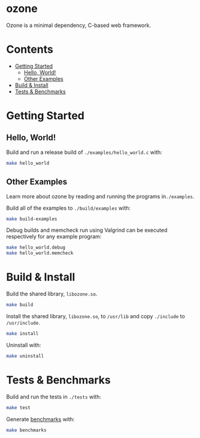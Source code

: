 # ozone

Ozone is a minimal dependency, C-based web framework.

# Contents

- [Getting Started](#getting-started)
  - [Hello, World!](#hello-world)
  - [Other Examples](#other-examples)
- [Build & Install](#build-and-install)
- [Tests & Benchmarks](#tests-and-benchmarks)

# Getting Started <a name="getting-started"></a>

## Hello, World! <a name="hello-world"></a>

Build and run a release build of `./examples/hello_world.c` with:

```bash
make hello_world
```

## Other Examples <a name="other-examples"></a>

Learn more about ozone by reading and running the programs in`./examples`.

Build all of the examples to `./build/examples` with:

```bash
make build-examples
```

Debug builds and memcheck run using Valgrind can be executed respectively for any example program:

```bash
make hello_world.debug
make hello_world.memcheck
```

# Build & Install <a name="build-and-install"></a>

Build the shared library, `libozone.so`.

```bash
make build
```

Install the shared library, `libozone.so`, to `/usr/lib` and copy `./include` to `/usr/include`.

```bash
make install
```

Uninstall with:

```bash
make uninstall
```

# Tests & Benchmarks <a name="tests-and-benchmarks"></a>

Build and run the tests in `./tests` with:

```bash
make test
```

Generate [benchmarks](./test/benchmarks) with:

```bash
make benchmarks
```
